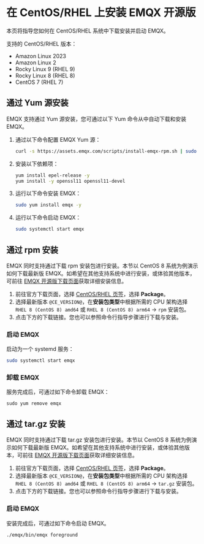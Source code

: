 # 在 CentOS/RHEL 上安装 EMQX 开源版

本页将指导您如何在 CentOS/RHEL 系统中下载安装并启动 EMQX。

支持的 CentOS/RHEL 版本：

- Amazon Linux 2023
- Amazon Linux 2
- Rocky Linux 9 (RHEL 9)
- Rocky Linux 8 (RHEL 8)
- CentOS 7 (RHEL 7)

## 通过 Yum 源安装

EMQX 支持通过 Yum 源安装，您可通过以下 Yum 命令从中自动下载和安装 EMQX。

1. 通过以下命令配置 EMQX Yum 源：

   ```bash
   curl -s https://assets.emqx.com/scripts/install-emqx-rpm.sh | sudo bash
   ```

2. 安装以下依赖项：

   ```bash
   yum install epel-release -y
   yum install -y openssl11 openssl11-devel
   ```

3. 运行以下命令安装 EMQX：

   ```bash
   sudo yum install emqx -y
   ```

4. 运行以下命令启动 EMQX：

   ```bash
   sudo systemctl start emqx
   ```

## 通过 rpm 安装

EMQX 同时支持通过下载 rpm 安装包进行安装。本节以 CentOS 8 系统为例演示如何下载最新版 EMQX。如希望在其他支持系统中进行安装，或体验其他版本，可前往 [EMQX 开源版下载页面](https://www.emqx.com/zh/downloads-and-install/broker)获取详细安装信息。

1. 前往官方下载页面，选择 [CentOS/RHEL 页签](https://www.emqx.com/zh/downloads-and-install/broker?os=RHEL)，选择 **Package**。
2. 选择最新版本 `@CE_VERSION@`，在**安装包类型**中根据所需的 CPU 架构选择 `RHEL 8 (CentOS 8) amd64` 或 `RHEL 8 (CentOS 8) arm64` -> `rpm` 安装包。
3. 点击下方的下载链接。您也可以参照命令行指导步骤进行下载与安装。

### 启动 EMQX

启动为一个 systemd 服务：

```bash
sudo systemctl start emqx
```

### 卸载 EMQX

服务完成后，可通过如下命令卸载 EMQX：

  ```shell
sudo yum remove emqx
  ```

## 通过 tar.gz 安装

EMQX 同时支持通过下载 tar.gz 安装包进行安装。本节以 CentOS 8 系统为例演示如何下载最新版 EMQX。如希望在其他支持系统中进行安装，或体验其他版本，可前往 [EMQX 开源版下载页面](https://www.emqx.com/zh/downloads-and-install/broker)获取详细安装信息。

1. 前往官方下载页面，选择 [CentOS/RHEL 页签](https://www.emqx.com/zh/downloads-and-install/broker?os=RHEL)，选择 **Package**。
2. 选择最新版本 `@CE_VERSION@`，在**安装包类型**中根据所需的 CPU 架构选择 `RHEL 8 (CentOS 8) amd64` 或 `RHEL 8 (CentOS 8) arm64` -> `tar.gz` 安装包。
3. 点击下方的下载链接。您也可以参照命令行指导步骤进行下载与安装。

### 启动 EMQX

安装完成后，可通过如下命令启动 EMQX。

```bash
./emqx/bin/emqx foreground
```

